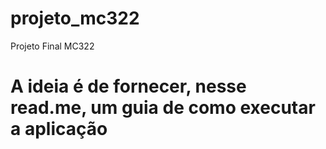 # projeto_mc322
Projeto Final MC322
# A ideia é de fornecer, nesse read.me, um guia de como executar a aplicação
